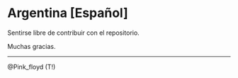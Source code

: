 Argentina [Español]
=============

Sentirse libre de contribuir con el repositorio.

Muchas gracias.

--------------------------------------------------


@Pink_floyd (T!)
